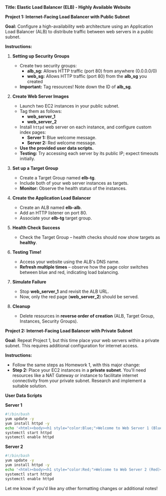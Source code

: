 **Title: Elastic Load Balancer (ELB) - Highly Available Website**

**Project 1: Internet-Facing Load Balancer with Public Subnet**

**Goal:** Configure a high-availability web architecture using an Application Load Balancer (ALB) to distribute traffic between web servers in a public subnet.

**Instructions:**

1. **Setting up Security Groups**
   * Create two security groups:
      * **alb_sg:** Allows HTTP traffic (port 80) from anywhere (0.0.0.0/0)
      * **web_sg:** Allows HTTP traffic (port 80) from the **alb_sg** you created
   * **Important:** Tag resources! Note down the ID of **alb_sg**.

2. **Create Web Server Images**
   * Launch two EC2 instances in your public subnet.
   * Tag them as follows:
      * **web_server_1**
      * **web_server_2**
   * Install `httpd` web server on each instance, and configure custom index pages:
      * **Server 1:** Blue welcome message.
      * **Server 2:** Red welcome message.
   * **Use the provided user data scripts.**
   * **Testing:** Try accessing each server by its public IP; expect timeouts initially.

3. **Set up a Target Group**
   * Create a Target Group named **elb-tg**.
   * Include both of your web server instances as targets.
   * **Monitor:** Observe the health status of the instances.

4. **Create the Application Load Balancer**
   * Create an ALB named **elb-alb**.
   * Add an HTTP listener on port 80.
   * Associate your **elb-tg** target group.

5. **Health Check Success**
   * Check the Target Group – health checks should now show targets as **healthy**.

6. **Testing Time!**
    * Access your website using the ALB's DNS name. 
    * **Refresh multiple times** – observe how the page color switches between blue and red, indicating load balancing.

7. **Simulate Failure**
   * Stop **web_server_1** and revisit the ALB URL.
   * Now, only the red page (**web_server_2**) should be served.

8. **Cleanup**
    * Delete resources in **reverse order of creation** (ALB, Target Group, Instances, Security Groups).

**Project 2: Internet-Facing Load Balancer with Private Subnet**

**Goal:**  Repeat Project 1, but this time place your web servers within a private subnet. This requires additional configuration for internet access.

**Instructions:**

* Follow the same steps as Homework 1, with this major change:
* **Step 2:**  Place your EC2 instances in a **private subnet**. You'll need resources like a NAT Gateway or instance to facilitate internet connectivity from your private subnet. Research and implement a suitable solution.

**User Data Scripts**

**Server 1**

```bash
#!/bin/bash
yum update -y
yum install httpd -y
echo '<html><body><h1 style="color:Blue;">Welcome to Web Server 1 (Blue)</h1></body></html>' > /var/www/html/index.html
systemctl start httpd
systemctl enable httpd
```

**Server 2**
```bash
#!/bin/bash
yum update -y
yum install httpd -y
echo '<html><body><h1 style="color:Red;">Welcome to Web Server 2 (Red)</h1></body></html>' > /var/www/html/index.html
systemctl start httpd
systemctl enable httpd
```

Let me know if you'd like any other formatting changes or additional notes! 
